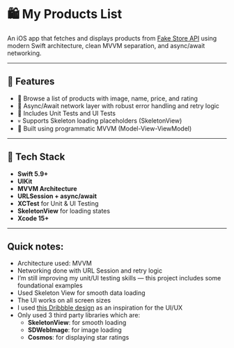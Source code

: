 # 🛍️ My Products List

An iOS app that fetches and displays products from [Fake Store API](https://fakestoreapi.com) using modern Swift architecture, clean MVVM separation, and async/await networking.

---

## 🚀 Features

- 🔎 Browse a list of products with image, name, price, and rating
- 📡 Async/Await network layer with robust error handling and retry logic
- 🧪 Includes Unit Tests and UI Tests
- 💀 Supports Skeleton loading placeholders (SkeletonView)
- 🧱 Built using programmatic MVVM (Model-View-ViewModel)

---

## 🧰 Tech Stack

- **Swift 5.9+**
- **UIKit**
- **MVVM Architecture**
- **URLSession + async/await**
- **XCTest** for Unit & UI Testing
- **SkeletonView** for loading states
- **Xcode 15+**

---

## Quick notes:
- Architecture used: MVVM
- Networking done with URL Session and retry logic
- I’m still improving my unit/UI testing skills — this project includes some foundational examples
- Used Skeleton View for smooth data loading
- The UI works on all screen sizes
- I used [this Dribbble design](https://dribbble.com/shots/21664341-Ecommerce-App-Design) as an inspiration for the UI/UX
- Only used 3 third party libraries which are:
  - **SkeletonView**: for smooth loading
  - **SDWebImage**: for image loading
  - **Cosmos**: for displaying star ratings
